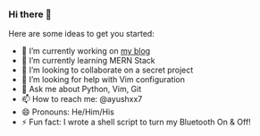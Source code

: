 ### Hi there 👋

Here are some ideas to get you started:

- 🔭 I’m currently working on [my blog](https://ayush-blog.netlify.app/)
- 🌱 I’m currently learning MERN Stack
- 👯 I’m looking to collaborate on a secret project
- 🤔 I’m looking for help with Vim configuration
- 💬 Ask me about Python, Vim, Git
- 📫 How to reach me: @ayushxx7
- 😄 Pronouns: He/Him/His
- ⚡ Fun fact: I wrote a shell script to turn my Bluetooth On & Off!
